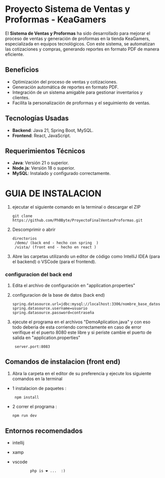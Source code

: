 # Proyecto Sistema de Ventas y Proformas - KeaGamers

El **Sistema de Ventas y Proformas** ha sido desarrollado para mejorar el proceso de ventas y generación de proformas en la tienda KeaGamers, especializada en equipos tecnológicos. Con este sistema, se automatizan las cotizaciones y compras, generando reportes en formato PDF de manera eficiente.

## Beneficios
- Optimización del proceso de ventas y cotizaciones.
- Generación automática de reportes en formato PDF.
- Integración de un sistema amigable para gestionar inventarios y clientes.
- Facilita la personalización de proformas y el seguimiento de ventas.

## Tecnologías Usadas
- **Backend**: Java 21, Spring Boot, MySQL.
- **Frontend**: React, JavaScript.

## Requerimientos Técnicos
- **Java**: Versión 21 o superior.
- **Node.js**: Versión 18 o superior.
- **MySQL**: Instalado y configurado correctamente.



# GUIA DE INSTALACION 
1. ejecutar el siguiente comando en la terminal o descargar el ZIP

       git clone https://github.com/Ph0Byte/ProyectoFinalVentasProformas.git
2. Descomprimir o abrir

       directorios
        /demo/ (back end - hecho con spring  )
        /vista/ (front end - hecho en react )

3. Abre las carpetas utilizando un editor de código como IntelliJ IDEA (para el backend) o VSCode (para el frontend).

### configuracion del back end 
1. Edita el archivo de configuración en "application.properties"
   
3.  configuracion de la base de datos (back end)

        spring.datasource.url=jdbc:mysql://localhost:3306/nombre_base_datos
        spring.datasource.username=usuario
        spring.datasource.password=contraseña

4. ejecute el programa en el archivos "DemoAplication.java" y con eso todo deberia de esta corriendo correctamente
   en caso de error verifique el el puerto 8080 este libre y si periste cambie el puerto de salida en "application.properties"

        server.port:8083

## Comandos de instalacion (front end)
1. Abra la carpeta en el editor de su preferencia y ejecute los siguiente comandos en la terminal 

- 1 instalacion de paquetes :
  
       npm install

- 2 correr el programa :

      npm run dev


## Entornos recomendados 
- intellij
- xamp 
- vscode 















              php is ❤️ ...  :)
